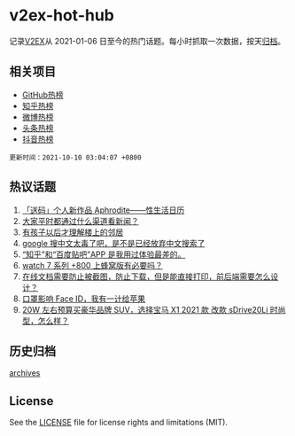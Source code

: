 # v2ex-hot-hub

 记录[V2EX](https://www.v2ex.com/)从 2021-01-06 日至今的热门话题。每小时抓取一次数据，按天[归档](archives)。
 
 ## 相关项目

- [GitHub热榜](https://github.com/snaildev/github-hot-hub)
- [知乎热榜](https://github.com/snaildev/zhihu-hot-hub)
- [微博热榜](https://github.com/snaildev/weibo-hot-hub)
- [头条热榜](https://github.com/snaildev/toutiao-hot-hub)
- [抖音热榜](https://github.com/snaildev/douyin-hot-hub)


 `更新时间：2021-10-10 03:04:07 +0800`

## 热议话题

1. [「送码」个人新作品 Aphrodite——性生活日历](https://www.v2ex.com/t/806679)
1. [大家平时都通过什么渠道看新闻？](https://www.v2ex.com/t/806590)
1. [有孩子以后才理解楼上的邻居](https://www.v2ex.com/t/806683)
1. [google 搜中文太毒了吧，是不是已经放弃中文搜索了](https://www.v2ex.com/t/806592)
1. [“知乎”和“百度贴吧”APP 是我用过体验最差的。](https://www.v2ex.com/t/806624)
1. [watch 7 系列 +800 上蜂窝版有必要吗？](https://www.v2ex.com/t/806595)
1. [在线文档需要防止被截图，防止下载，但是能直接打印，前后端需要怎么设计？](https://www.v2ex.com/t/806677)
1. [口罩影响 Face ID，我有一计给苹果](https://www.v2ex.com/t/806566)
1. [20W 左右预算买豪华品牌 SUV，选择宝马 X1 2021 款 改款 sDrive20Li 时尚型，怎么样？](https://www.v2ex.com/t/806608)

## 历史归档

[archives](archives)

## License

See the [LICENSE](LICENSE) file for license rights and limitations (MIT).
